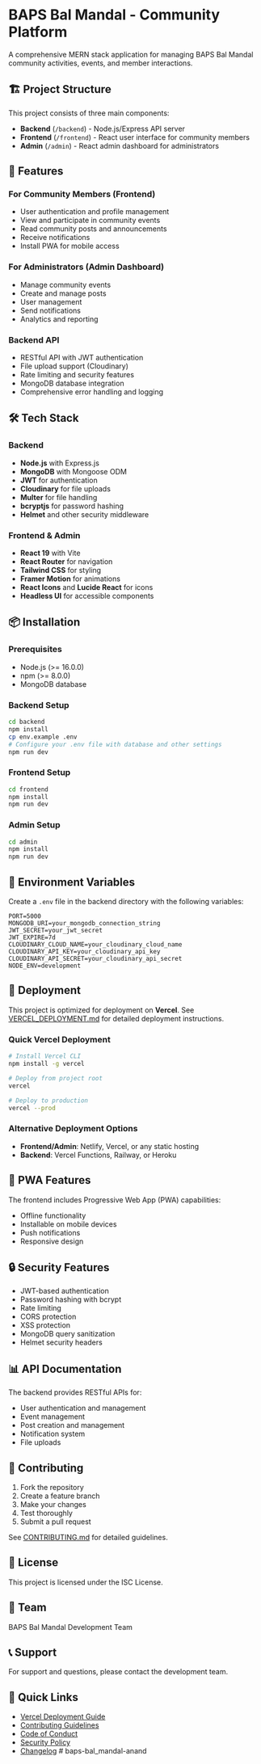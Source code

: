 # BAPS Bal Mandal - Community Platform

A comprehensive MERN stack application for managing BAPS Bal Mandal community activities, events, and member interactions.

## 🏗️ Project Structure

This project consists of three main components:

- **Backend** (`/backend`) - Node.js/Express API server
- **Frontend** (`/frontend`) - React user interface for community members
- **Admin** (`/admin`) - React admin dashboard for administrators

## 🚀 Features

### For Community Members (Frontend)
- User authentication and profile management
- View and participate in community events
- Read community posts and announcements
- Receive notifications
- Install PWA for mobile access

### For Administrators (Admin Dashboard)
- Manage community events
- Create and manage posts
- User management
- Send notifications
- Analytics and reporting

### Backend API
- RESTful API with JWT authentication
- File upload support (Cloudinary)
- Rate limiting and security features
- MongoDB database integration
- Comprehensive error handling and logging

## 🛠️ Tech Stack

### Backend
- **Node.js** with Express.js
- **MongoDB** with Mongoose ODM
- **JWT** for authentication
- **Cloudinary** for file uploads
- **Multer** for file handling
- **bcryptjs** for password hashing
- **Helmet** and other security middleware

### Frontend & Admin
- **React 19** with Vite
- **React Router** for navigation
- **Tailwind CSS** for styling
- **Framer Motion** for animations
- **React Icons** and **Lucide React** for icons
- **Headless UI** for accessible components

## 📦 Installation

### Prerequisites
- Node.js (>= 16.0.0)
- npm (>= 8.0.0)
- MongoDB database

### Backend Setup
```bash
cd backend
npm install
cp env.example .env
# Configure your .env file with database and other settings
npm run dev
```

### Frontend Setup
```bash
cd frontend
npm install
npm run dev
```

### Admin Setup
```bash
cd admin
npm install
npm run dev
```

## 🔧 Environment Variables

Create a `.env` file in the backend directory with the following variables:

```env
PORT=5000
MONGODB_URI=your_mongodb_connection_string
JWT_SECRET=your_jwt_secret
JWT_EXPIRE=7d
CLOUDINARY_CLOUD_NAME=your_cloudinary_cloud_name
CLOUDINARY_API_KEY=your_cloudinary_api_key
CLOUDINARY_API_SECRET=your_cloudinary_api_secret
NODE_ENV=development
```

## 🚀 Deployment

This project is optimized for deployment on **Vercel**. See [VERCEL_DEPLOYMENT.md](./VERCEL_DEPLOYMENT.md) for detailed deployment instructions.

### Quick Vercel Deployment
```bash
# Install Vercel CLI
npm install -g vercel

# Deploy from project root
vercel

# Deploy to production
vercel --prod
```

### Alternative Deployment Options
- **Frontend/Admin**: Netlify, Vercel, or any static hosting
- **Backend**: Vercel Functions, Railway, or Heroku

## 📱 PWA Features

The frontend includes Progressive Web App (PWA) capabilities:
- Offline functionality
- Installable on mobile devices
- Push notifications
- Responsive design

## 🔒 Security Features

- JWT-based authentication
- Password hashing with bcrypt
- Rate limiting
- CORS protection
- XSS protection
- MongoDB query sanitization
- Helmet security headers

## 📊 API Documentation

The backend provides RESTful APIs for:
- User authentication and management
- Event management
- Post creation and management
- Notification system
- File uploads

## 🤝 Contributing

1. Fork the repository
2. Create a feature branch
3. Make your changes
4. Test thoroughly
5. Submit a pull request

See [CONTRIBUTING.md](./CONTRIBUTING.md) for detailed guidelines.

## 📄 License

This project is licensed under the ISC License.

## 👥 Team

BAPS Bal Mandal Development Team

## 📞 Support

For support and questions, please contact the development team.

## 🔗 Quick Links

- [Vercel Deployment Guide](./VERCEL_DEPLOYMENT.md)
- [Contributing Guidelines](./CONTRIBUTING.md)
- [Code of Conduct](./CODE_OF_CONDUCT.md)
- [Security Policy](./SECURITY.md)
- [Changelog](./CHANGELOG.md) #   b a p s - b a l _ m a n d a l - a n a n d  
 
